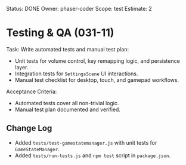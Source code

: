 Status: DONE
Owner: phaser-coder
Scope: test
Estimate: 2

# Testing & QA (031-11)

Task: Write automated tests and manual test plan:
- Unit tests for volume control, key remapping logic, and persistence layer.
- Integration tests for `SettingsScene` UI interactions.
- Manual test checklist for desktop, touch, and gamepad workflows.

Acceptance Criteria:
- Automated tests cover all non-trivial logic.
- Manual test plan documented and verified.

## Change Log
- Added `tests/test-gamestatemanager.js` with unit tests for `GameStateManager`.
- Added `tests/run-tests.js` and `npm test` script in `package.json`.
